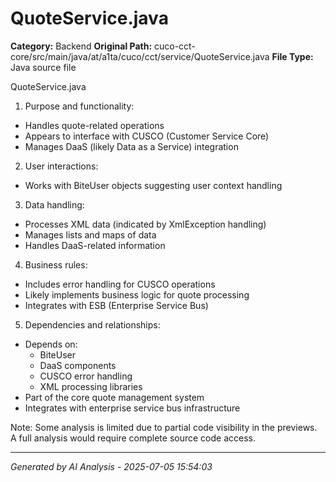 # QuoteService.java

**Category:** Backend
**Original Path:** cuco-cct-core/src/main/java/at/a1ta/cuco/cct/service/QuoteService.java
**File Type:** Java source file

QuoteService.java
1. Purpose and functionality:
- Handles quote-related operations
- Appears to interface with CUSCO (Customer Service Core)
- Manages DaaS (likely Data as a Service) integration

2. User interactions:
- Works with BiteUser objects suggesting user context handling

3. Data handling:
- Processes XML data (indicated by XmlException handling)
- Manages lists and maps of data
- Handles DaaS-related information

4. Business rules:
- Includes error handling for CUSCO operations
- Likely implements business logic for quote processing
- Integrates with ESB (Enterprise Service Bus)

5. Dependencies and relationships:
- Depends on:
  - BiteUser
  - DaaS components
  - CUSCO error handling
  - XML processing libraries
- Part of the core quote management system
- Integrates with enterprise service bus infrastructure

Note: Some analysis is limited due to partial code visibility in the previews. A full analysis would require complete source code access.

---
*Generated by AI Analysis - 2025-07-05 15:54:03*
